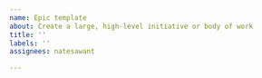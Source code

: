 ```yaml
---
name: Epic template
about: Create a large, high-level initiative or body of work
title: ''
labels: ''
assignees: natesawant

---
```



